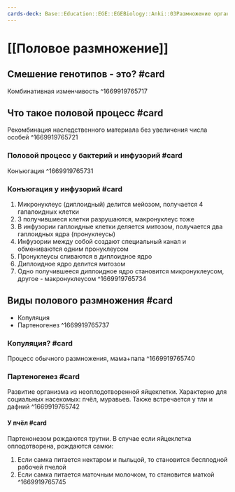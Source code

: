 ```yaml
---
cards-deck: Base::Education::EGE::EGEBiology::Anki::03Размножение организмов
---
```


# [[Половое размножение]] 

## Смешение генотипов - это? #card 
Комбинативная изменчивость
^1669919765717

## Что такое половой процесс #card 
Рекомбинация наследственного материала без увеличения числа особей
^1669919765721

### Половой процесс у бактерий и инфузорий #card
Конъюгация
^1669919765731

### Конъюгация у инфузорий #card 
1. Микронуклеус (диплоидный) делится мейозом, получается 4 гапалоидных клетки
2. 3 получившиеся клетки разрушаются, макронуклеус тоже
3. В инфузории гаплоидные клетки деляется митозом, получается два гаплоидных ядра (пронуклеусы)
4. Инфузории между собой создают специальный канал и обмениваются одним пронуклеусом
5. Пронуклеусы сливаются в диплоидное ядро
6. Диплоидное ядро делится митозом 
7. Одно получившееся диплоидное ядро становится микронуклеусом, другое - макронуклеусом
^1669919765734

## Виды полового размножения #card 
- Копуляция
- Партеногенез
^1669919765737

### Копуляция? #card 
Процесс обычного размножения, мама+папа
^1669919765740

### Партеногенез #card 
Развитие организма из неоплодотворенной яйцеклетки. Характерно для социальных насекомых: пчёл, муравьев. Также встречается у тли и дафний
^1669919765742

#### У пчёл #card 
Партенонезом рождаются трутни. В случае если яйцеклетка оплодотворена, рождаются самки:
1. Если самка питается нектаром и пыльцой, то становится бесплодной рабочей пчелой
2. Если самка питается маточным молочком, то становится маткой
^1669919765745

